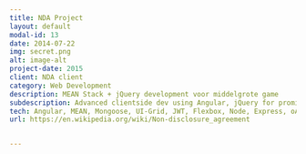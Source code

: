 ```yaml
---
title: NDA Project
layout: default
modal-id: 13
date: 2014-07-22
img: secret.png
alt: image-alt
project-date: 2015
client: NDA client
category: Web Development
description: MEAN Stack + jQuery development voor middelgrote game 
subdescription: Advanced clientside dev using Angular, jQuery for promise based animations, flexbox module, JWT, and serverside -  Nodejs/Express, Mongodb, Mongoose
tech: Angular, MEAN, Mongoose, UI-Grid, JWT, Flexbox, Node, Express, oAuth, Facebook API, Google API, Satellizer, Role-based Auth, Ubuntu, NGINX, HTML5, CSS3
url: https://en.wikipedia.org/wiki/Non-disclosure_agreement


---
```

